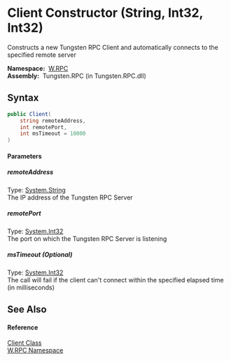 Client Constructor (String, Int32, Int32)
=========================================
  Constructs a new Tungsten RPC Client and automatically connects to the specified remote server

  **Namespace:**  [W.RPC][1]  
  **Assembly:**  Tungsten.RPC (in Tungsten.RPC.dll)

Syntax
------

```csharp
public Client(
	string remoteAddress,
	int remotePort,
	int msTimeout = 10000
)
```

#### Parameters

##### *remoteAddress*
Type: [System.String][2]  
The IP address of the Tungsten RPC Server

##### *remotePort*
Type: [System.Int32][3]  
The port on which the Tungsten RPC Server is listening

##### *msTimeout* (Optional)
Type: [System.Int32][3]  
The call will fail if the client can't connect within the specified elapsed time (in milliseconds)


See Also
--------

#### Reference
[Client Class][4]  
[W.RPC Namespace][1]  

[1]: ../README.md
[2]: http://msdn.microsoft.com/en-us/library/s1wwdcbf
[3]: http://msdn.microsoft.com/en-us/library/td2s409d
[4]: README.md
[5]: ../../_icons/Help.png